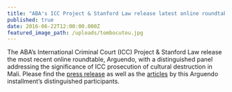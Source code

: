 ```yaml
---
title: "ABA's ICC Project & Stanford Law release latest online roundtable, Arguendo, on the protection of cultural property and accountability"
published: true
date: 2016-06-22T12:00:00.000Z
featured_image_path: /uploads/tombocutou.jpg
---
```



The ABA’s International Criminal Court (ICC) Project & Stanford Law release the most recent online roundtable, Arguendo, with a distinguished panel addressing the significance of ICC prosecution of cultural destruction in Mali. Please find the [press release](https://www.international-criminal-justice-today.org/news/abas-icc-project--stanford-law-release-latest-online-roundtable-arguendo-on-icc-prosecution-of-cultural-destruction/) as well as the [articles](https://www.international-criminal-justice-today.org/arguendo/question/what-is-the-significance-of-the-iccs-war-crime-charges-of-attacks-on-cultural-property-in-mali/) by this Arguendo installment’s distinguished participants.